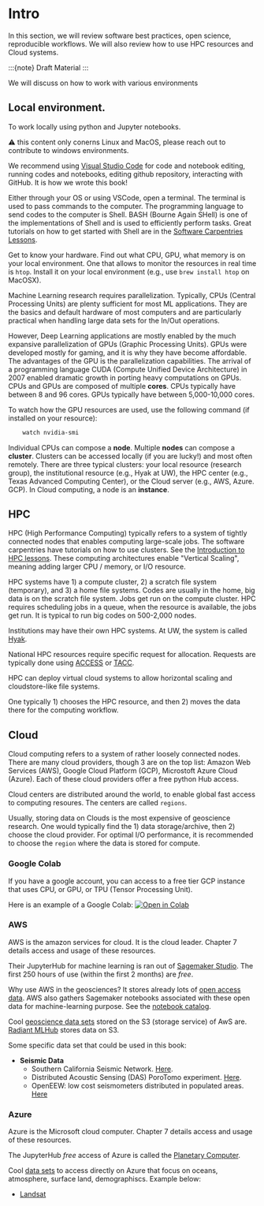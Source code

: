 # Intro


In this section, we will review software best practices, open science, reproducible workflows. We will also review how to use HPC resources and Cloud systems.


:::{note}
Draft Material
:::

We will discuss on how to work with various environments

## Local environment. 

To work locally using python and Jupyter notebooks.

⚠️ this content only conerns Linux and MacOS, please reach out to contribute to windows environments.

We recommend using [Visual Studio Code](https://code.visualstudio.com/) for code and notebook editing, running codes and notebooks, editing github repository, interacting with GitHub. It is how we wrote this book!

Either through your OS or using VSCode, open a terminal. The terminal is used to pass commands to the computer. The programming language to send codes to the computer is Shell. BASH (Bourne Again SHell) is one of the implementations of Shell and is used to efficiently perform tasks. Great tutorials on how to get started with Shell are in the [Software Carpentries Lessons](https://swcarpentry.github.io/shell-novice/).


Get to know your hardware. Find out what CPU, GPU, what memory is on your local environment. One that allows to monitor the resources in real time is ``htop``. Install it on your local environment (e.g., use ``brew install htop`` on MacOSX). 

Machine Learning research requires parallelization. Typically, CPUs (Central Processing Units) are plenty sufficient for most ML applications. They are the basics and default hardware of most computers and are particularly practical when handling large data sets for the In/Out operations. 

However, Deep Learning applications are mostly enabled by the much expansive parallelization of GPUs (Graphic Processing Units). GPUs were developed mostly for gaming, and it is why they have become affordable. The advantages of the GPU is the parallelization capabilities. The arrival of a programming language CUDA (Compute Unified Device Architecture) in 2007 enabled dramatic growth in porting heavy computations on GPUs. CPUs and GPUs are composed of multiple **cores**. CPUs typically have between 8 and 96 cores. GPUs typically have between 5,000-10,000 cores.

To watch how the GPU resources are used, use the following command (if installed on your resource):
```bash
    watch nvidia-smi
```

Individual CPUs can compose a **node**. Multiple **nodes** can compose a **cluster**. Clusters can be accessed locally (if you are lucky!) and most often remotely. There are three typical clusters: your local resource (research group), the institutional resource (e.g., Hyak at UW), the HPC center (e.g., Texas Advanced Computing Center), or the Cloud server (e.g., AWS, Azure. GCP). In Cloud computing, a node is an **instance**.


## HPC
HPC (High Performance Computing) typically refers to a system of tightly connected nodes that enables computing large-scale jobs. The software carpentries have tutorials on how to use clusters. See the [Introduction to HPC lessons](https://epcced.github.io/hpc-intro/). These computing architectures enable "Vertical Scaling", meaning adding larger CPU / memory, or I/O resource. 

HPC systems have 1) a compute cluster, 2) a scratch file system (temporary), and 3) a home file systems. Codes are usually in the home, big data is on the scratch file system. Jobs get run on the compute cluster. HPC requires scheduling jobs in a queue, when the resource is available, the jobs get run. It is typical to run big codes on 500-2,000 nodes. 

Institutions may have their own HPC systems. At UW, the system is called [Hyak](https://hyak.uw.edu/).

National HPC resources require specific request for allocation. Requests are typically done using [ACCESS](https://allocations.access-ci.org/) or [TACC](https://www.tacc.utexas.edu/).


HPC can deploy virtual cloud systems to allow horizontal scaling and cloudstore-like file systems.

One typically 1) chooses the HPC resource, and then 2) moves the data there for the computing workflow.

## Cloud

Cloud computing refers to a system of rather loosely connected nodes. There are many cloud providers, though 3 are on the top list: Amazon Web Services (AWS), Google Cloud Platform (GCP), Microstoft Azure Cloud (Azure). Each of these cloud providers offer a free python Hub access.

Cloud centers are distributed around the world, to enable global fast access to computing resoures. The centers are called `regions`.

Usually, storing data on Clouds is the most expensive of geoscience research. One would typically find the 1) data storage/archive, then 2) choose the cloud provider. For optimal I/O performance, it is recommended to choose the `region` where the data is stored for compute.



### Google Colab

If you have a google account, you can access to a free tier GCP instance that uses CPU, or GPU, or TPU (Tensor Processing Unit).

Here is an example of a Google Colab: 
[![Open in Colab](https://colab.research.google.com/assets/colab-badge.svg)](https://colab.research.google.com/drive/1gpRHGtu9s67xntmM0uUtCJSBcSlB9vo0#scrollTo=J7KihpWyh9ed)


### AWS

AWS is the amazon services for cloud. It is the cloud leader.  Chapter 7 details access and usage of these resources.

Their JupyterHub for machine learning is ran out of [Sagemaker Studio](https://aws.amazon.com/sagemaker/). The first 250 hours of use (within the first 2 months) are *free*.

Why use AWS in the geosciences? It stores already lots of [open access data](https://registry.opendata.aws/). AWS also gathers Sagemaker notebooks associated with these open data for machine-learning purpose. See the [notebook catalog](https://registry.opendata.aws/service/sagemaker-studio-lab/usage-examples/).

Cool [geoscience data sets](https://aws.amazon.com/marketplace/search/results?category=ffb6cf06-608c-4b14-a5a9-756f1ccd5725&FULFILLMENT_OPTION_TYPE=DATA_EXCHANGE&CONTRACT_TYPE=OPEN_DATA_LICENSES&DATA_AVAILABLE_THROUGH=S3_OBJECTS&PRICING_MODEL=FREE&filters=FULFILLMENT_OPTION_TYPE%2CCONTRACT_TYPE%2CDATA_AVAILABLE_THROUGH%2CPRICING_MODEL) stored on the S3 (storage service) of AwS are. [Radiant MLHub](https://mlhub.earth/datasets) stores data on S3.

Some specific data set that could be used in this book:

* **Seismic Data**
    - Southern California Seismic Network. [Here](https://aws.amazon.com/marketplace/pp/prodview-c4rk5lxymj43i?sr=0-99&ref_=beagle&applicationId=AWSMPContessa).
    - Distributed Acoustic Sensing (DAS) PoroTomo experiment. [Here](https://aws.amazon.com/marketplace/pp/prodview-qd7w6cbnmssl2?sr=0-41&ref_=beagle&applicationId=AWSMPContessa).
    - OpenEEW: low cost seismometers distributed in populated areas. [Here](https://aws.amazon.com/marketplace/pp/prodview-ot34yes3afyhq?sr=0-1&ref_=beagle&applicationId=AWSMPContessa)


### Azure

Azure is the Microsoft cloud computer. Chapter 7 details access and usage of these resources.

The JupyterHub *free* access of Azure is called the [Planetary Computer](https://planetarycomputer.microsoft.com/).

Cool [data sets](https://planetarycomputer.microsoft.com/catalog) to access directly on Azure that focus on oceans, atmosphere, surface land, demographiscs. Example below:

- [Landsat](https://planetarycomputer.microsoft.com/dataset/group/landsat)